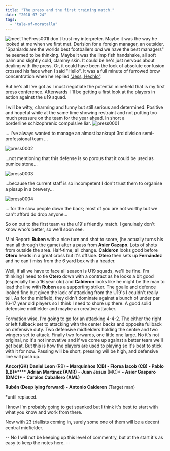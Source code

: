 ```yaml
---
title: "The press and the first training match."
date: "2010-07-24"
tags: 
  - "tale-of-moratalla"
---
```


![meetThePress001](/assets/img/meetThePress001.png "meetThePress001")I don't trust my interpreter. Maybe it was the way he looked at me when we first met. Derision for a foreign manager, an outsider. "Spaniards are the worlds best footballers _and_ we have the best managers" he seemed to be thinking. Maybe it was the limp fish handshake, all soft palm and slightly cold, clammy skin. It could be he's just nervous about dealing with the press. Or, it could have been the look of absolute confusion crossed his face when I said "Hello". It was a full minute of furrowed brow concentration when he replied ["Jess, Hechlo"](http://www.youtube.com/watch?v=ma8Vwkpx5y8).

But he's all I've got as I must negotiate the potential minefield that is my first press conference. Afterwards  I'll be getting a first look at the players in action against the u19 squad.

I will be witty, charming and funny but still serious and determined. Positive and hopeful while at the same time showing restraint and not putting too much pressure on the team for the year ahead. In short a borderline schizophrenic compulsive liar. ![press0001](/assets/img/press0001.png "press0001")

... I've always wanted to manage an almost bankrupt 3rd division semi-professional team ...

![press0002](/assets/img/press0002.png "press0002")

...not mentioning that this defense is so porous that it could be used as pumice stone...

![press0003](/assets/img/press0003.png "press0003")

...because the current staff is so incompetent I don't trust them to organise a pissup in a brewery...

![press0004](/assets/img/press0004.png "press0004")

... for the slow people down the back; most of you are not worthy but we can't afford do drop anyone...

So on out to the first team vs the u19's friendly match. I genuinely don't know who's better, so we'll soon see.

Mini Report: **Ruben** with a nice turn and shot to score, (he actually turns his man all through the game) after a pass from **Asier Gazapo**. Lots of shots from outside the area. Half-time; all change. **Calderon** looks good before **Otero** heads in a great cross but it's offside. **Otero** then sets up **Fernández** and he can't miss from the 6 yard box with a header.

Well, if all we have to face all season is U19 squads, we'll be fine. I'm thinking I need to tie **Otero** down with a contract as he looks a bit good (especially for a 16 year old) and **Calderon** looks like he might be the man to lead the line with **Ruben** as a supporting striker. The goalie and defence looked fine but given the lack of attacking from the U19's I couldn't really tell. As for the midfield, they didn't dominate against a bunch of under par 16-17 year old players so I think I need to shore up there. A good solid defensive midfielder and maybe an creative attacker.

Formation wise, I'm going to go for an attacking 4-4-2. The either the right or left fullback set to attacking with the center backs and opposite fullback on defensive duty. Two defensive midfielders holding the centre and two wingers set to attack. Finally two forwards, one little one large. No it's not original, no it's not innovative and if we come up against a better team we'll get beat. But this is how the players are used to playing so it's best to stick with it for now. Passing will be short, pressing will be high, and defensive line will push up.

**Ancor(GK)** **Daniel Leon** (RB) **- **Marquinhos** (CB) **- **Florea Iacob** (CB) - **Pablo** (LB)**\******* **Adrián Martínez (AMR)** - **Juan Jésus** (MC)\* **- **Asier Gasparo** (DMC)\* **-**** **Carolos Caballero** **(AML)**

****Rubén** (Deep lying forward) **- **Antonio Calderon****** (Target man)

\*until replaced.

I know I'm probably going to get spanked but I think it's best to start with what you know and work from there.

Now with 23 triallists coming in, surely some one of them will be a decent central midfielder.

\-- No I will not be keeping up this level of commentry, but at the start it's as easy to keep the notes here. --
